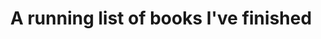 ---
layout: wikibook
title: A running list of books I've finished
books:
 - title: Bandwidth
   author: Eliot Peper
   link: https://www.amazon.com/dp/B075CLV95J/
   date_finished: 5/13/2019
   notes: I completely devoured this book. The characters and pace keeps it flowing but the ideas will stick with me - it's grounded in a very near future and the concepts are well thought through. Excited to keep diving into Borderless next.
 - title: The Gone Away World
   author: Nick Harkaway
   link: https://www.amazon.com/dp/B001EL6R9W/
   date_finished: 5/07/2019
   notes: A majestic feat of imagination - whirlwind story of a gong-fu epic in a world gone mad. Definitely feels like it needed better editing or structuring and was about 100 pages too long but the strength of imagination and grasp of poetry really captivated me. Picked this up off the street on the way home from kung-fu training (approriate!). I'll be reading more of his work.
 - title: Light Years
   author: James Salter
   link: https://www.amazon.com/dp/B004G8PIOA/
   date_finished: 4/12/2019
   notes: This book completely destroyed me. The writing is dense and poetic like almost no one I've ever read. Did you know glass is a liquid and slowly 'flows'? This book operates on a time horizon and 'flows' through lives in a deeply transformative way. Found via <a href='https://www.gyford.com/phil/writing/2019/02/15/light-years-james-salter/'>Phil Gyford</a>
 - title: Delirious New York
   author: Rem Koolaas
   link: https://www.amazon.com/dp/B00JYVYUUW/
   date_finished: 3/18/2019
   notes: It's architecture writing but lyrical, magical and opinionated. A tour de force through New York's history with tons of interesting characters, ideas, explorations and more. Ideas include congestion as an organizing principle of the city, and every block being an archipelago. Wonderful and highly recommended.
 - title: Tomorrow In The Battle Think On Me
   author: Javier Marias
   link: https://www.amazon.com/dp/0307950751 
   date_finished: 2/17/2019
   notes: Abandoned. I think somewhere in this book is buried a wonderful treasure. The looping self-aware story is fundamentally interesting and new but the language that wraps around it chokes it to death. Abandoned about half way through.
 - title: Summerland
   author: Hannu Rajaniemi
   link: https://www.amazon.com/dp/B0756K1Q8D/
   date_finished: 1/21/2019
   notes: A wonderful original work - full of interesting characters. Ghosts! Spys! Old London! Really enjoyed this and tore through it super fast.
 - title: Finite & Infinite Games
   author: James Carse
   link: https://www.amazon.com/dp/B004W3FM4A/
   date_finished: 1/10/2019
   notes: Great unique book, wonderful analogy to finite and infinite writing....
 - title: The Power
   author: Naomi Alderman
   link: https://www.amazon.com/dp/B01N0Z1EY0
   date_finished: 12/30/2018
   notes: Provocative premise but I felt it squandered an opportunity at a deeper political and/or emotional exploration of what would happen if teenage girls gained a new incredible power. Somehow it resorted to.... fucking and fighting?
 - title: Perdido Street Station
   author: China Mieville
   link: https://www.amazon.com/dp/B000FBFO8C/
   date_finished: 12/01/2018
   notes: A staggering, creative, filthy, engrossing tour through a world with such magical and rich depths. No one can build worlds like China.
 - title: Satin Island
   author: Tom McCarthy
   link: https://www.amazon.com/dp/B00MZWA678/
   date_finished: 03/21/2018
   notes: William Gibson meets Kafka. A corporate strategy consultant / ethnographer ponders the meaning of life and searches for the Great Report.
 - title: The Dark Dark
   author: Samantha Hunt
   link: https://www.amazon.com/dp/B01N0TDSVM/
   date_finished: 02/15/2018
   notes: Tender, oozing, lyrical, dark, DARK stories of being human. Did I mention they are dark? What writing though! What imagination!
pinned: true
---